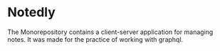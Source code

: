 # Notedly

The Monorepository contains a client-server application for managing notes. It was made for the practice of working with graphql.
